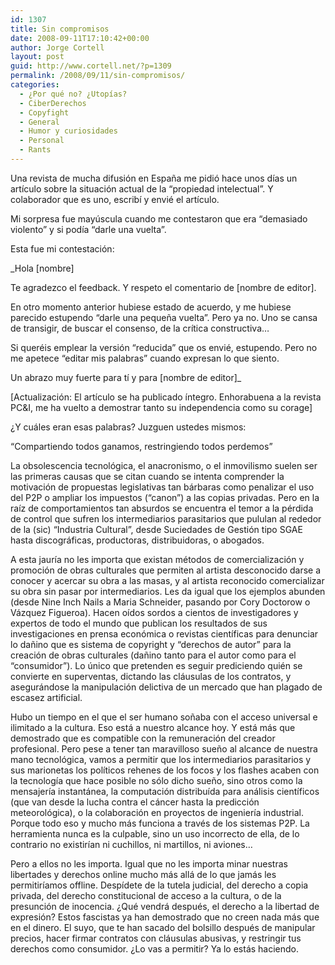 ```yaml
---
id: 1307
title: Sin compromisos
date: 2008-09-11T17:10:42+00:00
author: Jorge Cortell
layout: post
guid: http://www.cortell.net/?p=1309
permalink: /2008/09/11/sin-compromisos/
categories:
  - ¿Por qué no? ¿Utopías?
  - CiberDerechos
  - Copyfight
  - General
  - Humor y curiosidades
  - Personal
  - Rants
---
```

Una revista de mucha difusión en España me pidió hace unos días un artículo sobre la situación actual de la &#8220;propiedad intelectual&#8221;. Y colaborador que es uno, escribí y envié el artículo.

Mi sorpresa fue mayúscula cuando me contestaron que era &#8220;demasiado violento&#8221; y si podía &#8220;darle una vuelta&#8221;.

Esta fue mi contestación:

_Hola [nombre]
  
Te agradezco el feedback. Y respeto el comentario de [nombre de editor].
  
En otro momento anterior hubiese estado de acuerdo, y me hubiese parecido estupendo &#8220;darle una pequeña vuelta&#8221;. Pero ya no. Uno se cansa de transigir, de buscar el consenso, de la crítica constructiva&#8230;
  
Si queréis emplear la versión &#8220;reducida&#8221; que os envié, estupendo. Pero no me apetece &#8220;editar mis palabras&#8221; cuando expresan lo que siento.
  
Un abrazo muy fuerte para tí y para [nombre de editor]_

[Actualización: El artículo se ha publicado íntegro. Enhorabuena a la revista PC&I, me ha vuelto a demostrar tanto su independencia como su corage]

¿Y cuáles eran esas palabras? Juzguen ustedes mismos:

&#8220;Compartiendo todos ganamos, restringiendo todos perdemos&#8221;

La obsolescencia tecnológica, el anacronismo, o el inmovilismo suelen ser las primeras causas que se citan cuando se intenta comprender la motivación de propuestas legislativas tan bárbaras como penalizar el uso del P2P o ampliar los impuestos (&#8220;canon&#8221;) a las copias privadas. Pero en la raíz de comportamientos tan absurdos se encuentra el temor a la pérdida de control que sufren los intermediarios parasitarios que pululan al rededor de la (sic) &#8220;Industria Cultural&#8221;, desde Suciedades de Gestión tipo SGAE hasta discográficas, productoras, distribuidoras, o abogados.

A esta jauría no les importa que existan métodos de comercialización y promoción de obras culturales que permiten al artista desconocido darse a conocer y acercar su obra a las masas, y al artista reconocido comercializar su obra sin pasar por intermediarios. Les da igual que los ejemplos abunden (desde Nine Inch Nails a Maria Schneider, pasando por Cory Doctorow o Vázquez Figueroa). Hacen oídos sordos a cientos de investigadores y expertos de todo el mundo que publican los resultados de sus investigaciones en prensa económica o revistas científicas para denunciar lo dañino que es sistema de copyright y &#8220;derechos de autor&#8221; para la creación de obras culturales (dañino tanto para el autor como para el &#8220;consumidor&#8221;). Lo único que pretenden es seguir prediciendo quién se convierte en superventas, dictando las cláusulas de los contratos, y asegurándose la manipulación delictiva de un mercado que han plagado de escasez artificial.

Hubo un tiempo en el que el ser humano soñaba con el acceso universal e ilimitado a la cultura. Eso está a nuestro alcance hoy. Y está más que demostrado que es compatible con la remuneración del creador profesional. Pero pese a tener tan maravilloso sueño al alcance de nuestra mano tecnológica, vamos a permitir que los intermediarios parasitarios y sus marionetas los políticos rehenes de los focos y los flashes acaben con la tecnología que hace posible no sólo dicho sueño, sino otros como la mensajería instantánea, la computación distribuída para análisis científicos (que van desde la lucha contra el cáncer hasta la predicción meteorológica), o la colaboración en proyectos de ingeniería industrial. Porque todo eso y mucho más funciona a través de los sistemas P2P. La herramienta nunca es la culpable, sino un uso incorrecto de ella, de lo contrario no existirían ni cuchillos, ni martillos, ni aviones&#8230;

Pero a ellos no les importa. Igual que no les importa minar nuestras libertades y derechos online mucho más allá de lo que jamás les permitiríamos offline. Despídete de la tutela judicial, del derecho a copia privada, del derecho constitucional de acceso a la cultura, o de la presunción de inocencia. ¿Qué vendrá después, el derecho a la libertad de expresión? Estos fascistas ya han demostrado que no creen nada más que en el dinero. El suyo, que te han sacado del bolsillo después de manipular precios, hacer firmar contratos con cláusulas abusivas, y restringir tus derechos como consumidor. ¿Lo vas a permitir? Ya lo estás haciendo.